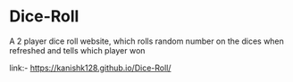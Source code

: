 # Dice-Roll
A 2 player dice roll website, which rolls random number on the dices when refreshed and tells which player won

link:- https://kanishk128.github.io/Dice-Roll/
